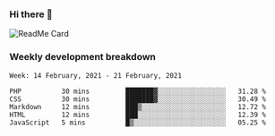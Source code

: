 ### Hi there 👋

<!--
**itzcy/itzcy** is a ✨ _special_ ✨ repository because its `README.md` (this file) appears on your GitHub profile.

Here are some ideas to get you started:

- 🔭 I’m currently working on ...
- 🌱 I’m currently learning ...
- 👯 I’m looking to collaborate on ...
- 🤔 I’m looking for help with ...
- 💬 Ask me about ...
- 📫 How to reach me: ...
- 😄 Pronouns: ...
- ⚡ Fun fact: ...
-->
![ReadMe Card](https://github-readme-stats.vercel.app/api?username=itzcy&show_icons=true&title_color=2d3198&icon_color=797cb8&text_color=24292e&bg_color=f6f8fa)

### Weekly development breakdown
<!--START_SECTION:waka-->
```text
Week: 14 February, 2021 - 21 February, 2021

PHP          30 mins         ███████▓░░░░░░░░░░░░░░░░░   31.28 % 
CSS          30 mins         ███████▓░░░░░░░░░░░░░░░░░   30.49 % 
Markdown     12 mins         ███▒░░░░░░░░░░░░░░░░░░░░░   12.72 % 
HTML         12 mins         ███░░░░░░░░░░░░░░░░░░░░░░   12.39 % 
JavaScript   5 mins          █▒░░░░░░░░░░░░░░░░░░░░░░░   05.25 % 
```
<!--END_SECTION:waka-->
